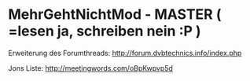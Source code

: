 # MehrGehtNichtMod - MASTER ( =lesen ja, schreiben nein :P )
Erweiterung des Forumthreads: http://forum.dvbtechnics.info/index.php

Jons Liste: http://meetingwords.com/oBpKwpvp5d
